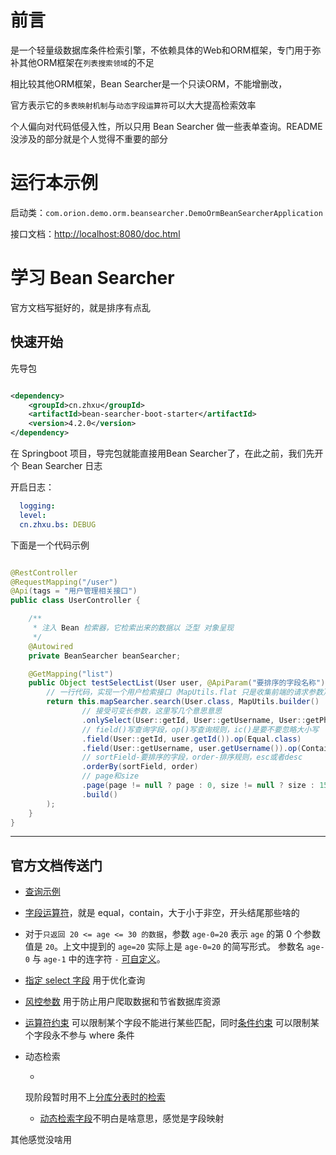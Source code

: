 # 前言

[](https://bs.zhxu.cn/)
是一个轻量级数据库条件检索引擎，不依赖具体的Web和ORM框架，专门用于弥补其他ORM框架在`列表搜索领域`的不足

相比较其他ORM框架，Bean Searcher是一个只读ORM，不能增删改，

官方表示它的`多表映射机制`与`动态字段运算符`可以大大提高检索效率

个人偏向对代码低侵入性，所以只用 Bean Searcher 做一些表单查询。README没涉及的部分就是个人觉得不重要的部分

# 运行本示例

启动类：`com.orion.demo.orm.beansearcher.DemoOrmBeanSearcherApplication`

接口文档：[http://localhost:8080/doc.html](http://localhost:8080/doc.html)

# 学习 Bean Searcher

官方文档写挺好的，就是排序有点乱

## 快速开始

先导包

```xml

<dependency>
    <groupId>cn.zhxu</groupId>
    <artifactId>bean-searcher-boot-starter</artifactId>
    <version>4.2.0</version>
</dependency>
```

在 Springboot 项目，导完包就能直接用Bean Searcher了，在此之前，我们先开个 Bean Searcher 日志

开启日志：

```yaml
  logging:
  level:
  cn.zhxu.bs: DEBUG
```

下面是一个代码示例

```java

@RestController
@RequestMapping("/user")
@Api(tags = "用户管理相关接口")
public class UserController {

    /**
     * 注入 Bean 检索器，它检索出来的数据以 泛型 对象呈现
     */
    @Autowired
    private BeanSearcher beanSearcher;

    @GetMapping("list")
    public Object testSelectList(User user, @ApiParam("要排序的字段名称") String sortField, @ApiParam("asc / desc") String order, Integer page, Integer size) {
        // 一行代码，实现一个用户检索接口（MapUtils.flat 只是收集前端的请求参数）
        return this.mapSearcher.search(User.class, MapUtils.builder()
                // 接受可变长参数，这里写几个意思意思
                .onlySelect(User::getId, User::getUsername, User::getPhone, User::getTags)
                // field()写查询字段，op()写查询规则，ic()是要不要忽略大小写
                .field(User::getId, user.getId()).op(Equal.class)
                .field(User::getUsername, user.getUsername()).op(Contain.class).ic(true)
                // sortField-要排序的字段，order-排序规则，esc或者desc
                .orderBy(sortField, order)
                // page和size
                .page(page != null ? page : 0, size != null ? size : 15)
                .build()
        );
    }
}

```

---

## 官方文档传送门

- [查询示例](https://bs.zhxu.cn/guide/latest/simples.html#%E6%9F%A5%E8%AF%A2%E6%96%B9%E6%B3%95)

- [字段运算符](https://bs.zhxu.cn/guide/latest/params.html#%E5%AD%97%E6%AE%B5%E8%BF%90%E7%AE%97%E7%AC%A6)，就是
  equal，contain，大于小于非空，开头结尾那些啥的

- 对于`只返回 20 <= age <= 30 的数据`，参数 `age-0=20` 表示 `age` 的第 0 个参数值是 `20`。上文中提到的 `age=20` 实际上是
  `age-0=20` 的简写形式。 参数名 `age-0` 与 `age-1`
  中的连字符 `-` [可自定义](https://bs.zhxu.cn/guide/latest/params.html#%E5%AD%97%E6%AE%B5%E8%A1%8D%E7%94%9F%E8%A7%84%E5%88%99)。

- [指定 select 字段](https://bs.zhxu.cn/guide/latest/params.html#%E6%8C%87%E5%AE%9A-select-%E5%AD%97%E6%AE%B5) 用于优化查询

- [风控参数](https://bs.zhxu.cn/guide/latest/params.html#%E9%A3%8E%E6%8E%A7%E5%8F%82%E6%95%B0) 用于防止用户爬取数据和节省数据库资源

- [运算符约束](https://bs.zhxu.cn/guide/latest/advance.html#%E8%BF%90%E7%AE%97%E7%AC%A6%E7%BA%A6%E6%9D%9F)
  可以限制某个字段不能进行某些匹配，同时[条件约束](https://bs.zhxu.cn/guide/latest/advance.html#%E6%9D%A1%E4%BB%B6%E7%BA%A6%E6%9D%9F)
  可以限制某个字段永不参与 where 条件

- 动态检索

    -
  现阶段暂时用不上[分库分表时的检索](https://bs.zhxu.cn/guide/latest/simples.html#%E5%88%86%E8%A1%A8%E6%A3%80%E7%B4%A2)
    - [动态检索字段](https://bs.zhxu.cn/guide/latest/bean.html#%E5%B5%8C%E5%85%A5%E5%88%B0-dbfield)不明白是啥意思，感觉是字段映射

其他感觉没啥用